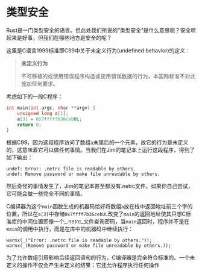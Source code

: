 # 类型安全

Rust是一门类型安全的语言。但此处我们所说的“类型安全”是什么意思呢？安全听起来是好事，但我们在哪些地方是安全的呢？


这里是C语言1999标准即C99中关于未定义行为(undefined behavior)的定义：

> __未定义行为__
>
> 不可移植的或使用错误程序构造或使用错误数据的行为，本国际标准不对此施加任何要求。


考虑如下的一段C程序：

```c
int main(int argc, char **argv) {
    unsigned long a[1];
    a[3] = 0x7ffff7b36cebUL;
    return 0;
}
```

根据C99，因为这段程序访问了数组`a`末尾后的一个元素，故它的行为是未定义的，这意味着它可以做任何事情。当我们在Jim的笔记本上运行这段程序，得到了如下输出：

```shell
undef: Error: .netrc file is readable by others.
undef: Remove password or make file unreadable by others.
```

然后奇怪的事情发生了，Jim的笔记本甚至都没有.netrc文件。如果你自己尝试，它可能会做一些完全不同的事情。


C编译器为这个`main`函数生成的机器码恰好将数组`a`放在栈中返回地址前三个字的位置，所以在`a[3]`中存储`0x7ffff7b36cebUL`改变了`main`的返回地址使其只想C标准库的中间位置即像一个_.netrc_文件查询密码，当`main`返回时，程序并不是在`main`的调用中执行，而是在库中的机器码中继续执行：

```shell
warnx(_("Error: .netrc file is readable by others."));
warnx(_(Remove password or make file unreadable by others.));
```

为了允许数组引用影响后续返回语句的行为，C编译器是完全符合标准的。一个未定义的操作不仅会产生未定义的结果：它还允许程序执行任何操作



